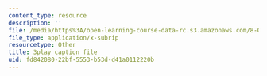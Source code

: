```yaml
---
content_type: resource
description: ''
file: /media/https%3A/open-learning-course-data-rc.s3.amazonaws.com/8-06-quantum-physics-iii-spring-2018/fd84208022bf5553b53dd41a0112220b_yg3NGFpZr4w.vtt
file_type: application/x-subrip
resourcetype: Other
title: 3play caption file
uid: fd842080-22bf-5553-b53d-d41a0112220b
---
```

